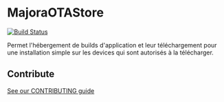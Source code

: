 # MajoraOTAStore

[![Build Status](https://travis-ci.org/LinkValue/MajoraOTAStore.svg?branch=master)](https://travis-ci.org/LinkValue/MajoraOTAStore)

Permet l'hébergement de builds d'application et leur téléchargement pour une installation simple sur les devices qui sont autorisés à la télécharger.

## Contribute

[See our CONTRIBUTING guide](CONTRIBUTING.md)
